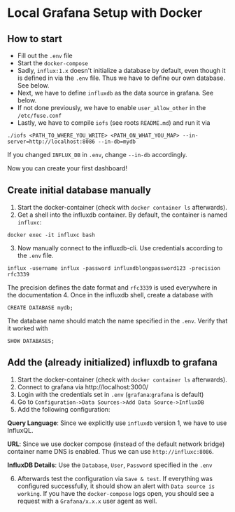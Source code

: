 # Local Grafana Setup with Docker

## How to start
- Fill out the `.env` file
- Start the `docker-compose`
- Sadly, `influx:1.x` doesn't initialize a database by default, even though it is defined in via the `.env` file. Thus we have to define our own database. See below.
- Next, we have to define `influxdb` as the data source in grafana. See below.
- If not done previously, we have to enable `user_allow_other` in the `/etc/fuse.conf`
- Lastly, we have to compile `iofs` (see roots `README.md`) and run it via
```
./iofs <PATH_TO_WHERE_YOU_WRITE> <PATH_ON_WHAT_YOU_MAP> --in-server=http://localhost:8086 --in-db=mydb
```
If you changed `INFLUX_DB` in `.env`, change `--in-db` accordingly.

Now you can create your first dashboard!

## Create initial database manually
1. Start the docker-container (check with `docker container ls` afterwards).
2. Get a shell into the influxdb container. By default, the container is named `influxc`:
```
docker exec -it influxc bash
```
3. Now manually connect to the influxdb-cli. Use credentials according to the `.env` file.
```
influx -username influx -password influxdblongpassword123 -precision rfc3339
```
The precision defines the date format and `rfc3339` is used everywhere in the documentation
4. Once in the influxdb shell, create a database with
```
CREATE DATABASE mydb;
```
The database name should match the name specified in the `.env`. Verify that it worked with
```
SHOW DATABASES;
```

## Add the (already initialized) influxdb to grafana
1. Start the docker-container (check with `docker container ls` afterwards).
2. Connect to grafana via http://localhost:3000/
3. Login with the credentials set in `.env` (`grafana`:`grafana` is default)
4. Go to `Configuration->Data Sources->Add Data Source->InfluxDB`
5. Add the following configuration:

**Query Language**: Since we explicitly use `influxdb` version 1, we have to use InfluxQL.

**URL**: Since we use docker compose (instead of the default network bridge) container name DNS is enabled. Thus we can use `http://influxc:8086`.

**InfluxDB Details**: Use the `Database`, `User`, `Password` specified in the `.env`

6. Afterwards test the configuration via `Save & test`. If everything was configured successfully, it should show an alert with `Data source is working`. If you have the `docker-compose` logs open, you should see a request with a `Grafana/x.x.x` user agent as well.
